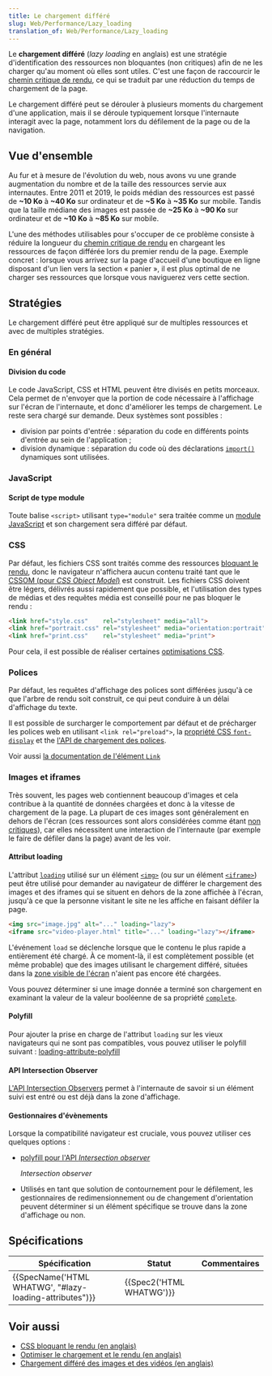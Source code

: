 ```yaml
---
title: Le chargement différé
slug: Web/Performance/Lazy_loading
translation_of: Web/Performance/Lazy_loading
---
```

Le **chargement différé** (<i lang="en">lazy loading</i> en anglais) est une stratégie d'identification des ressources non bloquantes (non critiques) afin de ne les charger qu'au moment où elles sont utiles. C'est une façon de raccourcir le [chemin critique de rendu](/fr/docs/Web/Performance/Critical_rendering_path), ce qui se traduit par une réduction du temps de chargement de la page.

Le chargement différé peut se dérouler à plusieurs moments du chargement d'une application, mais il se déroule typiquement lorsque l'internaute interagit avec la page, notamment lors du défilement de la page ou de la navigation.

## Vue d'ensemble

Au fur et à mesure de l'évolution du web, nous avons vu une grande augmentation du nombre et de la taille des ressources servie aux internautes. Entre 2011 et 2019, le poids médian des ressources est passé de **\~10 Ko** à **\~40 Ko** sur ordinateur et de **\~5 Ko** à **\~35 Ko** sur mobile. Tandis que la taille médiane des images est passée de **\~25 Ko** à **\~90 Ko** sur ordinateur et de **\~10 Ko** à **\~85 Ko** sur mobile.

L'une des méthodes utilisables pour s'occuper de ce problème consiste à réduire la longueur du [chemin critique de rendu](/fr/docs/Web/Performance/Critical_rendering_path) en chargeant les ressources de façon différée lors du premier rendu de la page. Exemple concret : lorsque vous arrivez sur la page d'accueil d'une boutique en ligne disposant d'un lien vers la section « panier », il est plus optimal de ne charger ses ressources que lorsque vous naviguerez vers cette section.

## Stratégies

Le chargement différé peut être appliqué sur de multiples ressources et avec de multiples stratégies.

### En général

#### Division du code

Le code JavaScript, CSS et HTML peuvent être divisés en petits morceaux. Cela permet de n'envoyer que la portion de code nécessaire à l'affichage sur l'écran de l'internaute, et donc d'améliorer les temps de chargement. Le reste sera chargé sur demande. Deux systèmes sont possibles :

- division par points d'entrée : séparation du code en différents points d'entrée au sein de l'application ;
- division dynamique : séparation du code où des déclarations [`import()`](/fr/docs/Web/JavaScript/Reference/Statements/import) dynamiques sont utilisées.

### JavaScript

#### Script de type module

Toute balise `<script>` utilisant `type="module"` sera traitée comme un [module JavaScript](/fr/docs/Web/JavaScript/Guide/Modules) et son chargement sera différé par défaut.

### CSS

Par défaut, les fichiers CSS sont traités comme des ressources [bloquant le rendu](/fr/docs/Web/Performance/Critical_rendering_path), donc le navigateur n'affichera aucun contenu traité tant que le [CSSOM (pour <i lang="en">CSS Object Model</i>)](/fr/docs/Web/API/CSS_Object_Model) est construit. Les fichiers CSS doivent être légers, délivrés aussi rapidement que possible, et l'utilisation des types de médias et des requêtes média est conseillé pour ne pas bloquer le rendu :

```html
<link href="style.css"    rel="stylesheet" media="all">
<link href="portrait.css" rel="stylesheet" media="orientation:portrait">
<link href="print.css"    rel="stylesheet" media="print">
```

Pour cela, il est possible de réaliser certaines [optimisations CSS](/fr/docs/Learn/Performance/CSS).

### Polices

Par défaut, les requêtes d'affichage des polices sont différées jusqu'à ce que l'arbre de rendu soit construit, ce qui peut conduire à un délai d'affichage du texte.

Il est possible de surcharger le comportement par défaut et de précharger les polices web en utilisant `<link rel="preload">`, la [propriété CSS `font-display`](/fr/docs/Web/CSS/@font-face/font-display) et the [l'API de chargement des polices](/fr/docs/Web/API/CSS_Font_Loading_API).

Voir aussi [la documentation de l'élément `Link`](/fr/docs/Web/HTML/Element/link)

### Images et iframes

Très souvent, les pages web contiennent beaucoup d'images et cela contribue à la quantité de données chargées et donc à la vitesse de chargement de la page. La plupart de ces images sont généralement en dehors de l'écran (ces ressources sont alors considérées comme étant [non critiques](/fr/docs/Web/Performance/Critical_rendering_path)), car elles nécessitent une interaction de l'internaute (par exemple le faire de défiler dans la page) avant de les voir.

#### Attribut loading

L'attribut [`loading`](/fr/docs/Web/HTML/Element/Img#attr-loading) utilisé sur un élément [`<img>`](/fr/docs/Web/HTML/Element/Img) (ou sur un élément [`<iframe>`](/fr/docs/Web/HTML/Element/iframe)) peut être utilisé pour demander au navigateur de différer le chargement des images et des iframes qui se situent en dehors de la zone affichée à l'écran, jusqu'à ce que la personne visitant le site ne les affiche en faisant défiler la page.

```html
<img src="image.jpg" alt="..." loading="lazy">
<iframe src="video-player.html" title="..." loading="lazy"></iframe>
```

L'événement `load` se déclenche lorsque que le contenu le plus rapide a entièrement été chargé. À ce moment-là, il est complètement possible (et même probable) que des images utilisant le chargement différé, situées dans la [zone visible de l'écran](/fr/docs/Glossary/Visual_Viewport) n'aient pas encore été chargées.

Vous pouvez déterminer si une image donnée a terminé son chargement en examinant la valeur de la valeur booléenne de sa propriété [`complete`](/fr/docs/Web/API/HTMLImageElement/complete).

#### Polyfill

Pour ajouter la prise en charge de l'attribut `loading` sur les vieux navigateurs qui ne sont pas compatibles, vous pouvez utiliser le polyfill suivant : [loading-attribute-polyfill](https://github.com/mfranzke/loading-attribute-polyfill)

#### API Intersection Observer

[L'API Intersection Observers](/fr/docs/Web/API/IntersectionObserver) permet à l'internaute de savoir si un élément suivi est entré ou est déjà dans la zone d'affichage.

#### Gestionnaires d'évènements

Lorsque la compatibilité navigateur est cruciale, vous pouvez utiliser ces quelques options :

- [polyfill pour l'API <i lang="en">Intersection observer</i>](https://github.com/w3c/IntersectionObserver)

  <i lang="en">Intersection observer</i>

- Utilisés en tant que solution de contournement pour le défilement, les gestionnaires de redimensionnement ou de changement d'orientation peuvent déterminer si un élément spécifique se trouve dans la zone d'affichage ou non.

## Spécifications

| **Spécification**                                                        | **Statut**                       | **Commentaires** |
| ------------------------------------------------------------------------ | -------------------------------- | ---------------- |
| {{SpecName('HTML WHATWG', "#lazy-loading-attributes")}} | {{Spec2('HTML WHATWG')}} |                  |

## Voir aussi

- [CSS bloquant le rendu (en anglais)](https://developers.google.com/web/fundamentals/performance/critical-rendering-path/render-blocking-css)
- [Optimiser le chargement et le rendu (en anglais)](https://developers.google.com/web/fundamentals/performance/optimizing-content-efficiency/webfont-optimization#optimizing_loading_and_rendering)
- [Chargement différé des images et des vidéos (en anglais)](https://developers.google.com/web/fundamentals/performance/lazy-loading-guidance/images-and-video)
